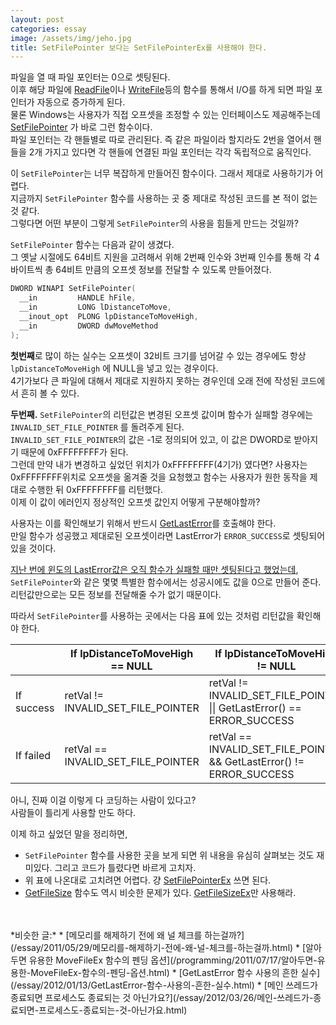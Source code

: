```yaml
---
layout: post
categories: essay
image: /assets/img/jeho.jpg
title: SetFilePointer 보다는 SetFilePointerEx를 사용해야 한다.
---
```


파일을 열 때 파일 포인터는 0으로 셋팅된다.  
이후 해당 파일에 [ReadFile](https://docs.microsoft.com/en-us/windows/win32/api/fileapi/nf-fileapi-readfile)이나 [WriteFile](https://docs.microsoft.com/en-us/windows/win32/api/fileapi/nf-fileapi-writefile)등의 함수를 통해서 I/O를 하게 되면 파일 포인터가 자동으로 증가하게 된다.    
물론 Windows는 사용자가 직접 오프셋을 조정할 수 있는 인터페이스도 제공해주는데 [SetFilePointer](https://docs.microsoft.com/en-us/windows/win32/api/fileapi/nf-fileapi-setfilepointer) 가 바로 그런 함수이다.  
파일 포인터는 각 핸들별로 따로 관리된다. 즉 같은 파일이라 할지라도 2번을 열어서 핸들을 2개 가지고 있다면 각 핸들에 연결된 파일 포인터는 각각 독립적으로 움직인다.

이 `SetFilePointer`는 너무 복잡하게 만들어진 함수이다. 그래서 제대로 사용하기가 어렵다.  
지금까지 `SetFilePointer` 함수를 사용하는 곳 중 제대로 작성된 코드를 본 적이 없는 것 같다.  
그렇다면 어떤 부분이 그렇게 `SetFilePointer`의 사용을 힘들게 만드는 것일까?

`SetFilePointer` 함수는 다음과 같이 생겼다.  
그 옛날 시절에도 64비트 지원을 고려해서 위해 2번째 인수와 3번째 인수를 통해 각 4바이트씩 총 64비트 만큼의 오프셋 정보를 전달할 수 있도록 만들어졌다.

```c++
DWORD WINAPI SetFilePointer(
  __in         HANDLE hFile,
  __in         LONG lDistanceToMove,
  __inout_opt  PLONG lpDistanceToMoveHigh,
  __in         DWORD dwMoveMethod
);
```

**첫번째**로 많이 하는 실수는 오프셋이 32비트 크기를 넘어갈 수 있는 경우에도 항상 `lpDistanceToMoveHigh` 에 NULL을 넣고 있는 경우이다.  
4기가보다 큰 파일에 대해서 제대로 지원하지 못하는 경우인데 오래 전에 작성된 코드에서 흔히 볼 수 있다.

**두번째.** `SetFilePointer`의 리턴값은 변경된 오프셋 값이며 함수가 실패할 경우에는 `INVALID_SET_FILE_POINTER` 를 돌려주게 된다.  
`INVALID_SET_FILE_POINTER`의 값은 -1로 정의되어 있고, 이 값은 DWORD로 받아지기 때문에 0xFFFFFFFF가 된다.  
그런데 만약 내가 변경하고 싶었던 위치가 0xFFFFFFFF(4기가) 였다면? 사용자는 0xFFFFFFFF위치로 오프셋을 옮겨줄 것을 요청했고 함수는 사용자가 원한 동작을 제대로 수행한 뒤 0xFFFFFFFF를 리턴했다.  
이제 이 값이 에러인지 정상적인 오프셋 값인지 어떻게 구분해야할까?  

사용자는 이를 확인해보기 위해서 반드시 [GetLastError](https://docs.microsoft.com/en-us/windows/win32/api/errhandlingapi/nf-errhandlingapi-getlasterror)를 호출해야 한다.  
만일 함수가 성공했고 제대로된 오프셋이라면 LastError가 `ERROR_SUCCESS`로 셋팅되어 있을 것이다.  

[지난 번에 윈도의 LastError값은 오직 함수가 실패할 때만 셋팅된다고 했었는데](/essay/2012/01/13/GetLastError-%ED%95%A8%EC%88%98-%EC%82%AC%EC%9A%A9%EC%9D%98-%ED%9D%94%ED%95%9C-%EC%8B%A4%EC%88%98.html), `SetFilePointer`와 같은 몇몇 특별한 함수에서는 성공시에도 값을 0으로 만들어 준다.  
리턴값만으로는 모든 정보를 전달해줄 수가 없기 때문이다.

따라서 `SetFilePointer`를 사용하는 곳에서는 다음 표에 있는 것처럼 리턴값을 확인해야 한다.

| | 	If lpDistanceToMoveHigh == NULL | If lpDistanceToMoveHigh != NULL |
| --- | --- | --- |
| If success | retVal != INVALID_SET_FILE_POINTER | retVal != INVALID_SET_FILE_POINTER \|\|  GetLastError() == ERROR_SUCCESS |
|If failed	| retVal == INVALID_SET_FILE_POINTER | retVal == INVALID_SET_FILE_POINTER && GetLastError() != ERROR_SUCCESS |

아니, 진짜 이걸 이렇게 다 코딩하는 사람이 있다고?  
사람들이 틀리게 사용할 만도 하다.

이제 하고 싶었던 말을 정리하면,
* `SetFilePointer` 함수를 사용한 곳을 보게 되면 위 내용을 유심히 살펴보는 것도 재미있다. 그리고 코드가 틀렸다면 바르게 고치자.
* 위 표에 나온대로 고치려면 어렵다. 걍 [SetFilePointerEx](https://docs.microsoft.com/en-us/windows/win32/api/fileapi/nf-fileapi-setfilepointerex) 쓰면 된다.
* [GetFileSize](https://docs.microsoft.com/en-us/windows/win32/api/fileapi/nf-fileapi-getfilesize) 함수도 역시 비슷한 문제가 있다. [GetFileSizeEx](https://docs.microsoft.com/en-us/windows/win32/api/fileapi/nf-fileapi-getfilesizeex)만 사용해라.

<br>
<br>
*비슷한 글:*
* [메모리를 해제하기 전에 왜 널 체크를 하는걸까?](/essay/2011/05/29/메모리를-해제하기-전에-왜-널-체크를-하는걸까.html)
* [알아두면 유용한 MoveFileEx 함수의 펜딩 옵션](/programming/2011/07/17/알아두면-유용한-MoveFileEx-함수의-펜딩-옵션.html)
* [GetLastError 함수 사용의 흔한 실수](/essay/2012/01/13/GetLastError-함수-사용의-흔한-실수.html)
* [메인 쓰레드가 종료되면 프로세스도 종료되는 것 아닌가요?](/essay/2012/03/26/메인-쓰레드가-종료되면-프로세스도-종료되는-것-아닌가요.html)